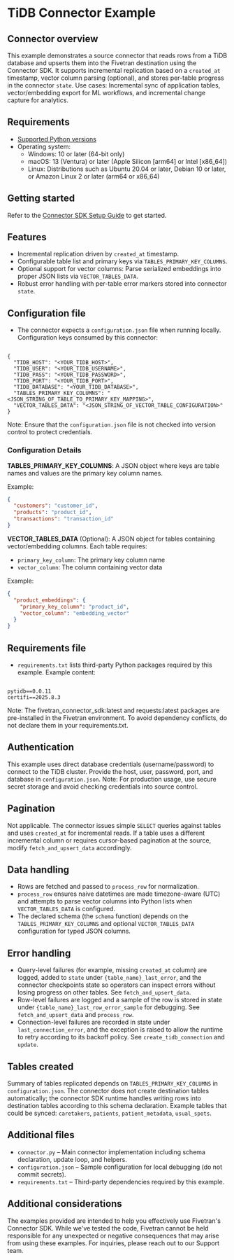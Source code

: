 # TiDB Connector Example

## Connector overview
This example demonstrates a source connector that reads rows from a TiDB database and upserts them into the Fivetran destination using the Connector SDK. It supports incremental replication based on a `created_at` timestamp, vector column parsing (optional), and stores per-table progress in the connector `state`.
Use cases: Incremental sync of application tables, vector/embedding export for ML workflows, and incremental change capture for analytics.

## Requirements
- [Supported Python versions](https://github.com/fivetran/fivetran_connector_sdk/blob/main/README.md#requirements)   
- Operating system:
  - Windows: 10 or later (64-bit only)
  - macOS: 13 (Ventura) or later (Apple Silicon [arm64] or Intel [x86_64])
  - Linux: Distributions such as Ubuntu 20.04 or later, Debian 10 or later, or Amazon Linux 2 or later (arm64 or x86_64)

## Getting started
Refer to the [Connector SDK Setup Guide](https://fivetran.com/docs/connectors/connector-sdk/setup-guide) to get started.

## Features
- Incremental replication driven by `created_at` timestamp.
- Configurable table list and primary keys via `TABLES_PRIMARY_KEY_COLUMNS`.
- Optional support for vector columns: Parse serialized embeddings into proper JSON lists via `VECTOR_TABLES_DATA`.
- Robust error handling with per-table error markers stored into connector `state`.

## Configuration file
- The connector expects a `configuration.json` file when running locally. Configuration keys consumed by this connector:

```

{
  "TIDB_HOST": "<YOUR_TIDB_HOST>",
  "TIDB_USER": "<YOUR_TIDB_USERNAME>",
  "TIDB_PASS": "<YOUR_TIDB_PASSWORD>",
  "TIDB_PORT": "<YOUR_TIDB_PORT>",
  "TIDB_DATABASE": "<YOUR_TIDB_DATABASE>",
  "TABLES_PRIMARY_KEY_COLUMNS": "<JSON_STRING_OF_TABLE_TO_PRIMARY_KEY_MAPPING>",
  "VECTOR_TABLES_DATA": "<JSON_STRING_OF_VECTOR_TABLE_CONFIGURATION>"
}

```

Note: Ensure that the `configuration.json` file is not checked into version control to protect credentials.

### Configuration Details

**TABLES_PRIMARY_KEY_COLUMNS**: A JSON object where keys are table names and values are the primary key column names.

Example:
```json
{
  "customers": "customer_id",
  "products": "product_id",
  "transactions": "transaction_id"
}
```

**VECTOR_TABLES_DATA** (Optional): A JSON object for tables containing vector/embedding columns. Each table requires:
- `primary_key_column`: The primary key column name
- `vector_column`: The column containing vector data

Example:
```json
{
  "product_embeddings": {
    "primary_key_column": "product_id",
    "vector_column": "embedding_vector"
  }
}
```

## Requirements file
- `requirements.txt` lists third-party Python packages required by this example. Example content:

```

pytidb==0.0.11
certifi==2025.8.3

```

Note: The fivetran_connector_sdk:latest and requests:latest packages are pre-installed in the Fivetran environment. To avoid dependency conflicts, do not declare them in your requirements.txt.

## Authentication
This example uses direct database credentials (username/password) to connect to the TiDB cluster. Provide the host, user, password, port, and database in `configuration.json`.
Note: For production usage, use secure secret storage and avoid checking credentials into source control.

## Pagination
Not applicable. The connector issues simple `SELECT` queries against tables and uses `created_at` for incremental reads. If a table uses a different incremental column or requires cursor-based pagination at the source, modify `fetch_and_upsert_data` accordingly.

## Data handling
- Rows are fetched and passed to `process_row` for normalization.
- `process_row` ensures naive datetimes are made timezone-aware (UTC) and attempts to parse vector columns into Python lists when `VECTOR_TABLES_DATA` is configured.
- The declared schema (the `schema` function) depends on the `TABLES_PRIMARY_KEY_COLUMNS` and optional `VECTOR_TABLES_DATA` configuration for typed JSON columns.

## Error handling
- Query-level failures (for example, missing `created_at` column) are logged, added to `state` under `{table_name}_last_error`, and the connector checkpoints state so operators can inspect errors without losing progress on other tables. See `fetch_and_upsert_data`.
- Row-level failures are logged and a sample of the row is stored in state under `{table_name}_last_row_error_sample` for debugging. See `fetch_and_upsert_data` and `process_row`.
- Connection-level failures are recorded in state under `last_connection_error`, and the exception is raised to allow the runtime to retry according to its backoff policy. See `create_tidb_connection` and `update`.

## Tables created
Summary of tables replicated depends on `TABLES_PRIMARY_KEY_COLUMNS` in `configuration.json`. The connector does not create destination tables automatically; the connector SDK runtime handles writing rows into destination tables according to this schema declaration.
Example tables that could be synced: `caretakers`, `patients`, `patient_metadata`, `usual_spots`.

## Additional files
- `connector.py` – Main connector implementation including schema declaration, update loop, and helpers.
- `configuration.json` – Sample configuration for local debugging (do not commit secrets).
- `requirements.txt` – Third-party dependencies required by this example.

## Additional considerations
The examples provided are intended to help you effectively use Fivetran's Connector SDK. While we've tested the code, Fivetran cannot be held responsible for any unexpected or negative consequences that may arise from using these examples. For inquiries, please reach out to our Support team.
